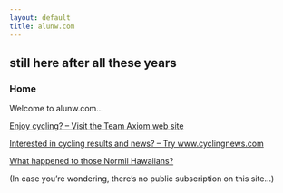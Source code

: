 ```yaml
---
layout: default
title: alunw.com
---
```


## still here after all these years

### Home

<div class="at-above-post-homepage addthis_tool" data-url="https://alunw.com/"></div>
<p>Welcome to alunw.com…</p>
<p><a title="Link to the Team Axiom website" href="http://www.teamaxiom.co.uk/">Enjoy cycling? – Visit the Team Axiom web site</a></p>
<p><a title="Link to www.cyclingnews.com website" href="http://www.cyclingnews.com/">Interested in cycling results and news? – Try www.cyclingnews.com</a></p>
<p><a title="Link to Normil Hawaiians website" href="http://normilhawaiians.com/">What happened to those Normil Hawaiians?</a></p>
<p>(In case you’re wondering, there’s no public subscription on this site…)</p>

